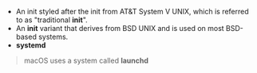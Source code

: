 - An init styled after the init from AT&T System V UNIX, which is referred to as "traditional **init**".
- An **init** variant that derives from BSD UNIX and is used on most BSD-based systems.
- **systemd**

> macOS uses a system called **launchd**